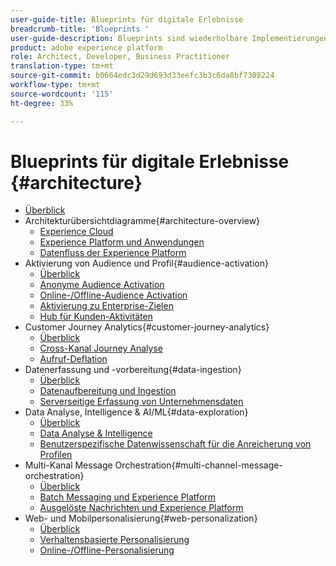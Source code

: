 ```yaml
---
user-guide-title: Blueprints für digitale Erlebnisse
breadcrumb-title: 'Blueprints '
user-guide-description: Blueprints sind wiederholbare Implementierungen zur Lösung festgestellter Geschäftsprobleme. Sie enthalten Architekturdiagramme, technische Überlegungen und relevante Links zur Dokumentation.
product: adobe experience platform
role: Architect, Developer, Business Practitioner
translation-type: tm+mt
source-git-commit: b0664edc3d29d693d33eefc3b3c6da8bf7308224
workflow-type: tm+mt
source-wordcount: '115'
ht-degree: 33%

---
```


# Blueprints für digitale Erlebnisse  {#architecture}

+ [Überblick](/help/blueprints/overview.md)
+ Architekturübersichtdiagramme{#architecture-overview}
   + [Experience Cloud](/help/blueprints/experience-platform/experience-cloud.md)
   + [Experience Platform und Anwendungen](/help/blueprints/experience-platform/platform-applications.md)
   + [Datenfluss der Experience Platform](/help/blueprints/experience-platform/platform-data-flow.md)
+ Aktivierung von Audience und Profil{#audience-activation}
   + [Überblick](/help/blueprints/audience-activation/overview.md)
   + [Anonyme Audience Activation](/help/blueprints/audience-activation/anonymous.md)
   + [Online-/Offline-Audience Activation](/help/blueprints/audience-activation/online-offline.md)
   + [Aktivierung zu Enterprise-Zielen](/help/blueprints/audience-activation/enterprise-destinations.md)
   + [Hub für Kunden-Aktivitäten](/help/blueprints/audience-activation/customer-activity.md)
+ Customer Journey Analytics{#customer-journey-analytics}
   + [Überblick](/help/blueprints/customer-journey-analytics/overview.md)
   + [Cross-Kanal Journey Analyse](/help/blueprints/customer-journey-analytics/digital-behavioral-data-consolidation.md)
   + [Aufruf-Deflation](/help/blueprints/customer-journey-analytics/call-deflect.md)
+ Datenerfassung und -vorbereitung{#data-ingestion}
   + [Überblick](/help/blueprints/data-ingestion/overview.md)
   + [Datenaufbereitung und Ingestion](/help/blueprints/data-ingestion/ingestion.md)
   + [Serverseitige Erfassung von Unternehmensdaten](/help/blueprints/data-ingestion/server-side-collection.md)
+ Data Analyse, Intelligence &amp; AI/ML{#data-exploration}
   + [Überblick](/help/blueprints/data-insights/overview.md)
   + [Data Analyse &amp; Intelligence](/help/blueprints/data-insights/analysis.md)
   + [Benutzerspezifische Datenwissenschaft für die Anreicherung von Profilen](/help/blueprints/data-insights/data-science.md)
+ Multi-Kanal Message Orchestration{#multi-channel-message-orchestration}
   + [Überblick](/help/blueprints/multi-channel-message-orchestration/overview.md)
   + [Batch Messaging und Experience Platform](/help/blueprints/multi-channel-message-orchestration/batch-messaging.md)
   + [Ausgelöste Nachrichten und Experience Platform](/help/blueprints/multi-channel-message-orchestration/triggered-messaging.md)
+ Web- und Mobilpersonalisierung{#web-personalization}
   + [Überblick](/help/blueprints/web-personalization/overview.md)
   + [Verhaltensbasierte Personalisierung](/help/blueprints/web-personalization/behavioral.md)
   + [Online-/Offline-Personalisierung](/help/blueprints/web-personalization/online-offline.md)

